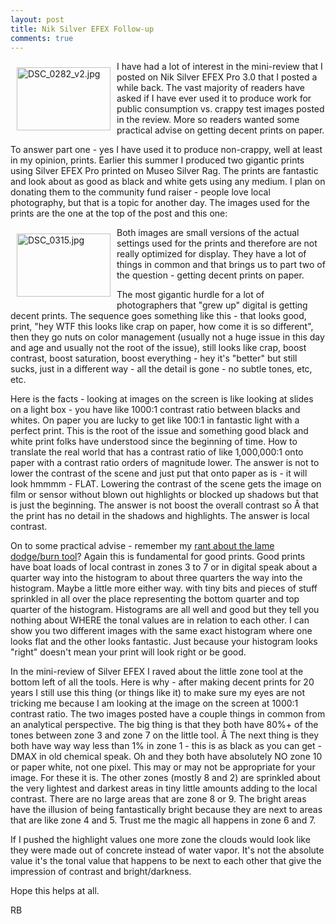 ```yaml
---
layout: post
title: Nik Silver EFEX Follow-up
comments: true
---
```

<a rel="lightbox" href="/wp-content/uploads/2009/09/DSC_0282_v2.jpg"><img title="DSC_0282_v2.jpg" src="/wp-content/uploads/2009/09/.thumbs/.DSC_0282_v2.jpg" border="0" alt="DSC_0282_v2.jpg" hspace="10" vspace="10" width="150" height="101" align="left" /></a>I have had a lot of interest in the mini-review that I posted on Nik Silver EFEX Pro 3.0 that I posted a while back. The vast majority of readers have asked if I have ever used it to produce work for public consumption vs. crappy test images posted in the review. More so readers wanted some practical advise on getting decent prints on paper.

To answer part one - yes I have used it to produce non-crappy, well at least in my opinion, prints. Earlier this summer I produced two gigantic prints using Silver EFEX Pro printed on Museo Silver Rag. The prints are fantastic and look about as good as black and white gets using any medium. I plan on donating them to the community fund raiser - people love local photography, but that is a topic for another day. The images used for the prints are the one at the top of the post and this one:

<a rel="lightbox" href="/wp-content/uploads/2009/09/DSC_0315.jpg"><img title="DSC_0315.jpg" src="/wp-content/uploads/2009/09/.thumbs/.DSC_0315.jpg" border="0" alt="DSC_0315.jpg" hspace="10" vspace="10" width="150" height="101" align="left" /></a>Both images are small versions of the actual settings used for the prints and therefore are not really optimized for display. They have a lot of things in common and that brings us to part two of the question - getting decent prints on paper.

The most gigantic hurdle for a lot of photographers that "grew up" digital is getting decent prints. The sequence goes something like this - that looks good, print, "hey WTF this looks like crap on paper, how come it is so different", then they go nuts on color management (usually not a huge issue in this day and age and usually not the root of the issue), still looks like crap, boost contrast, boost saturation, boost everything - hey it's "better" but still sucks, just in a different way - all the detail is gone - no subtle tones, etc, etc.

Here is the facts - looking at images on the screen is like looking at slides on a light box - you have like 1000:1 contrast ratio between blacks and whites. On paper you are lucky to get like 100:1 in fantastic light with a perfect print. This is the root of the issue and something good black and white print folks have understood since the beginning of time. How to translate the real world that has a contrast ratio of like 1,000,000:1 onto paper with a contrast ratio orders of magnitude lower. The answer is not to lower the contrast of the scene and just put that onto paper as is - it will look hmmmm - FLAT. Lowering the contrast of the scene gets the image on film or sensor without blown out highlights or blocked up shadows but that is just the beginning. The answer is not boost the overall contrast so Â that the print has no detail in the shadows and highlights. The answer is local contrast.

On to some practical advise - remember my <a href="http://photo.rwboyer.com/2009/09/10/weekly-aperture-complaint/">rant about the lame dodge/burn tool</a>? Again this is fundamental for good prints. Good prints have boat loads of local contrast in zones 3 to 7 or in digital speak about a quarter way into the histogram to about three quarters the way into the histogram. Maybe a little more either way. with tiny bits and pieces of stuff sprinkled in all over the place representing the bottom quarter and top quarter of the histogram. Histograms are all well and good but they tell you nothing about WHERE the tonal values are in relation to each other. I can show you two different images with the same exact histogram where one looks flat and the other looks fantastic. Just because your histogram looks "right" doesn't mean your print will look right or be good.

In the mini-review of Silver EFEX I raved about the little zone tool at the bottom left of all the tools. Here is why - after making decent prints for 20 years I still use this thing (or things like it) to make sure my eyes are not tricking me because I am looking at the image on the screen at 1000:1 contrast ratio. The two images posted have a couple things in common from an analytical perspective. The big thing is that they both have 80%+ of the tones between zone 3 and zone 7 on the little tool. Â The next thing is they both have way way less than 1% in zone 1 - this is as black as you can get - DMAX in old chemical speak. Oh and they both have absolutely NO zone 10 or paper white, not one pixel. This may or may not be appropriate for your image. For these it is. The other zones (mostly 8 and 2) are sprinkled about the very lightest and darkest areas in tiny little amounts adding to the local contrast. There are no large areas that are zone 8 or 9. The bright areas have the illusion of being fantastically bright because they are next to areas that are like zone 4 and 5. Trust me the magic all happens in zone 6 and 7.

If I pushed the highlight values one more zone the clouds would look like they were made out of concrete instead of water vapor. It's not the absolute value it's the tonal value that happens to be next to each other that give the impression of contrast and bright/darkness.

Hope this helps at all.

RB